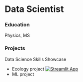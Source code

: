# Data Scientist

### Education
Physics, MS

### Projects
Data Science Skills Showcase
- Ecology project
  [![Streamlit App](https://static.streamlit.io/badges/streamlit_badge_black_white.svg)](https://2023-ecology-data.streamlit.app)
- ML project

